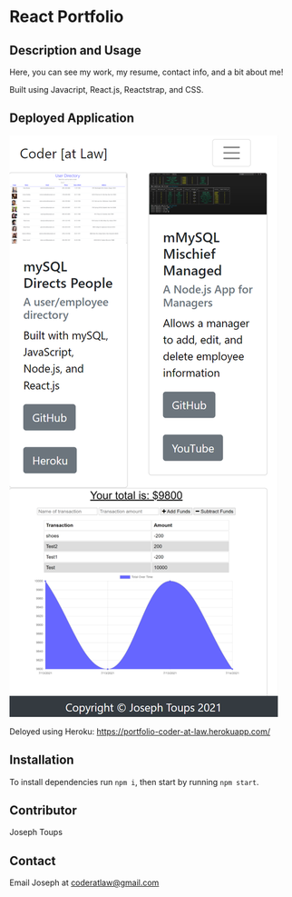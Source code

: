 # React Portfolio 

## Description and Usage
Here, you can see my work, my resume, contact info, and a bit about me!

Built using Javacript, React.js, Reactstrap, and CSS.

## Deployed Application
![alt text](https://github.com/j-toups/React-Portfolio/blob/main/src/Assets/portfolio_caputre.PNG)

Deloyed using Heroku: https://portfolio-coder-at-law.herokuapp.com/

## Installation 
To install dependencies run `npm i`, then start by running `npm start`. 

## Contributor 
Joseph Toups

## Contact
Email Joseph at coderatlaw@gmail.com
